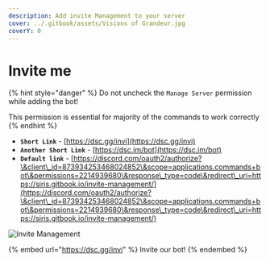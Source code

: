```yaml
---
description: Add invite Management to your server
cover: ../.gitbook/assets/Visions of Grandeur.jpg
coverY: 0
---
```


# Invite me

{% hint style="danger" %}
Do not uncheck the `Manage Server` permission while adding the bot!

This permission is essential for majority of the commands to work correctly
{% endhint %}

* **`Short Link`** - [https://dsc.gg/invi](https://dsc.gg/invi)
* **`Another Short Link`** - [https://dsc.im/bot](https://dsc.im/bot)
* **`Default link`** - [https://discord.com/oauth2/authorize?\&client\_id=873934253468024852\&scope=applications.commands+bot\&permissions=2214939680\&response\_type=code\&redirect\_uri=https://siris.gitbook.io/invite-management/](https://discord.com/oauth2/authorize?\&client\_id=873934253468024852\&scope=applications.commands+bot\&permissions=2214939680\&response\_type=code\&redirect\_uri=https://siris.gitbook.io/invite-management/)

![Invite Management](https://top.gg/api/widget/873934253468024852.svg)

{% embed url="https://dsc.gg/invi" %}
Invite our bot!
{% endembed %}
